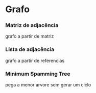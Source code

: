 # Grafo

### Matriz de adjacência
grafo a partir de matriz

### Lista de adjacência 
grafo a partir de referencias

### Minimum Spamming Tree
pega a menor arvore sem gerar um ciclo